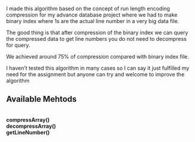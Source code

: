 I made this algorithm based on the concept of run length encoding compression for my advance database project where we had to make binary index where 1s are the actual line number in a very big data file.

The good thing is that after compression of the binary index we can query the compressed data to get line numbers you do not need to decompress for query.

We achieved around 75% of compression compared with binary index file.

I haven't tested this algorithm in many cases so I can say it just fulfilled my need for the assignment but anyone can try and welcome to improve the algorithm

<h2>Available Mehtods</h2><br/>
<b>compressArray()</b><br/>
<b>decompressArray()</b><br/>
<b>getLineNumber()</b><br/>
